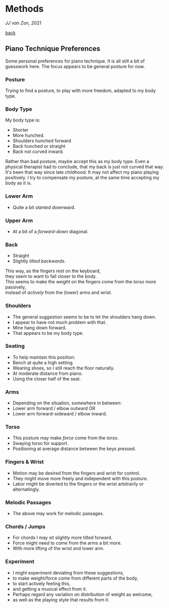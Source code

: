 Methods
=======

*JJ van Zon, 2021*

[back](./)

Piano Technique Preferences
---------------------------

Some personal preferences for piano technique. It is all still a bit of guesswork here. The focus appears to be general posture for now.

### Posture

Trying to find a posture, to play with more freedom, adapted to my body type.

### Body Type

My body type is:

- Shorter
- More hunched.
- Shoulders hunched forward
- Back hunched or straight
- Back not curved inward.

Rather than bad posture, maybe accept this as my body type. Even a physical therapist had to conclude, that my back is just not curved that way. It's been that way since late childhood. It may not affect my piano playing positively. I try to compensate my posture, at the same time accepting my body as it is.

### Lower Arm

- Quite a bit *slanted* downward.

### Upper Arm

- At a bit of a *forward-down* diagonal.
 
### Back

- Straight
- Slightly *tilted backwards*.

This way, as the fingers rest on the keyboard,  
they seem to want to fall closer to the body.  
This seems to make the *weight* on the fingers come from the *torso* more passively,  
instead of *actively* from the (lower) arms and wrist. 

### Shoulders

- The general suggestion seems to be to let the shoulders hang down.
- I appear to have not much problem with that.
- Mine hang down forward.
- That appears to be my body type.

### Seating

- To help maintain this position:
- Bench at quite a high setting.
- Wearing shoes, so I still reach the floor naturally.
- At moderate distance from piano.  
- Using the closer half of the seat.

### Arms

- Depending on the situation, somewhere in between:
- Lower arm forward / elbow outward OR
- Lower arm forward-sideward / elbow inward.

### Torso

- This posture may make *force* come from the *torso*.
- Swaying torso for support.
- Positioning at average distance between the keys pressed.

### Fingers & Wrist

- Motion may be desired from the fingers and wrist for control.
- They might move more freely and independent with this posture.
- Labor might be diverted to the fingers or the wrist arbitrarily or alternatingly.

### Melodic Passages

- The above may work for melodic passages.  

### Chords / Jumps

- For chords I may sit slightly more tilted forward.
- Force might need to come from the arms a bit more.
- With more lifting of the wrist and lower arm.

### Experiment

- I might experiment deviating from these suggestions,  
- to make weight/force come from different parts of the body,  
- to start actively feeling this,  
- and getting a musical effect from it.
- Perhaps regard any variation on distribution of weight as welcome,  
- as well as the playing style that results from it.
